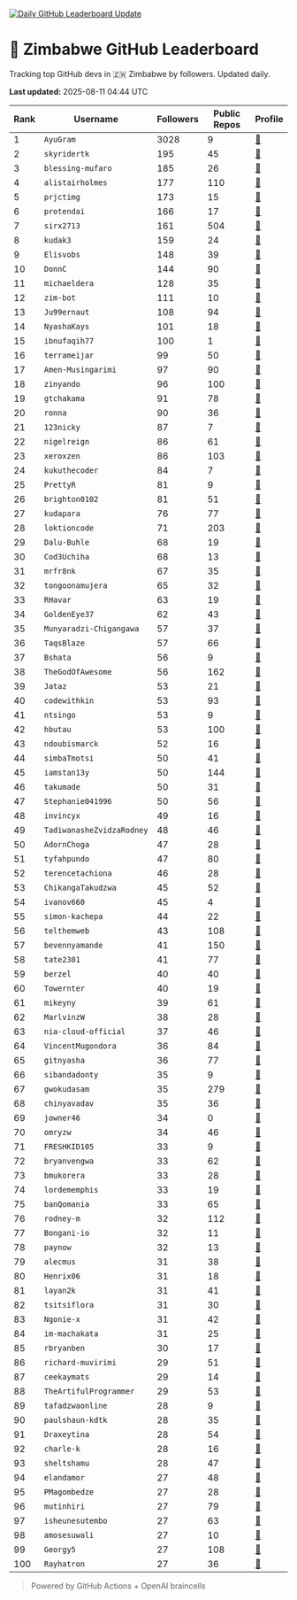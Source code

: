 [![Daily GitHub Leaderboard Update](https://github.com/bevennyamande/zim_leaderboard/actions/workflows/leaderboard.yml/badge.svg)](https://github.com/bevennyamande/zim_leaderboard/actions/workflows/leaderboard.yml)

# 🦍 Zimbabwe GitHub Leaderboard

Tracking top GitHub devs in 🇿🇼 Zimbabwe by followers. Updated daily.

<!-- START LEADERBOARD -->
**Last updated:** 2025-08-11 04:44 UTC  

| Rank | Username | Followers | Public Repos | Profile |
|------|----------|-----------|--------------|---------|
| 1 | `AyuGram` | 3028 | 9 | [🔗](https://github.com/AyuGram) |
| 2 | `skyridertk` | 195 | 45 | [🔗](https://github.com/skyridertk) |
| 3 | `blessing-mufaro` | 185 | 26 | [🔗](https://github.com/blessing-mufaro) |
| 4 | `alistairholmes` | 177 | 110 | [🔗](https://github.com/alistairholmes) |
| 5 | `prjctimg` | 173 | 15 | [🔗](https://github.com/prjctimg) |
| 6 | `protendai` | 166 | 17 | [🔗](https://github.com/protendai) |
| 7 | `sirx2713` | 161 | 504 | [🔗](https://github.com/sirx2713) |
| 8 | `kudak3` | 159 | 24 | [🔗](https://github.com/kudak3) |
| 9 | `Elisvobs` | 148 | 39 | [🔗](https://github.com/Elisvobs) |
| 10 | `DonnC` | 144 | 90 | [🔗](https://github.com/DonnC) |
| 11 | `michaeldera` | 128 | 35 | [🔗](https://github.com/michaeldera) |
| 12 | `zim-bot` | 111 | 10 | [🔗](https://github.com/zim-bot) |
| 13 | `Ju99ernaut` | 108 | 94 | [🔗](https://github.com/Ju99ernaut) |
| 14 | `NyashaKays` | 101 | 18 | [🔗](https://github.com/NyashaKays) |
| 15 | `ibnufaqih77` | 100 | 1 | [🔗](https://github.com/ibnufaqih77) |
| 16 | `terrameijar` | 99 | 50 | [🔗](https://github.com/terrameijar) |
| 17 | `Amen-Musingarimi` | 97 | 90 | [🔗](https://github.com/Amen-Musingarimi) |
| 18 | `zinyando` | 96 | 100 | [🔗](https://github.com/zinyando) |
| 19 | `gtchakama` | 91 | 78 | [🔗](https://github.com/gtchakama) |
| 20 | `ronna` | 90 | 36 | [🔗](https://github.com/ronna) |
| 21 | `123nicky` | 87 | 7 | [🔗](https://github.com/123nicky) |
| 22 | `nigelreign` | 86 | 61 | [🔗](https://github.com/nigelreign) |
| 23 | `xeroxzen` | 86 | 103 | [🔗](https://github.com/xeroxzen) |
| 24 | `kukuthecoder` | 84 | 7 | [🔗](https://github.com/kukuthecoder) |
| 25 | `PrettyR` | 81 | 9 | [🔗](https://github.com/PrettyR) |
| 26 | `brighton0102` | 81 | 51 | [🔗](https://github.com/brighton0102) |
| 27 | `kudapara` | 76 | 77 | [🔗](https://github.com/kudapara) |
| 28 | `loktioncode` | 71 | 203 | [🔗](https://github.com/loktioncode) |
| 29 | `Dalu-Buhle` | 68 | 19 | [🔗](https://github.com/Dalu-Buhle) |
| 30 | `Cod3Uchiha` | 68 | 13 | [🔗](https://github.com/Cod3Uchiha) |
| 31 | `mrfr8nk` | 67 | 35 | [🔗](https://github.com/mrfr8nk) |
| 32 | `tongoonamujera` | 65 | 32 | [🔗](https://github.com/tongoonamujera) |
| 33 | `RHavar` | 63 | 19 | [🔗](https://github.com/RHavar) |
| 34 | `GoldenEye37` | 62 | 43 | [🔗](https://github.com/GoldenEye37) |
| 35 | `Munyaradzi-Chigangawa` | 57 | 37 | [🔗](https://github.com/Munyaradzi-Chigangawa) |
| 36 | `TaqsBlaze` | 57 | 66 | [🔗](https://github.com/TaqsBlaze) |
| 37 | `Bshata` | 56 | 9 | [🔗](https://github.com/Bshata) |
| 38 | `TheGodOfAwesome` | 56 | 162 | [🔗](https://github.com/TheGodOfAwesome) |
| 39 | `Jataz` | 53 | 21 | [🔗](https://github.com/Jataz) |
| 40 | `codewithkin` | 53 | 93 | [🔗](https://github.com/codewithkin) |
| 41 | `ntsingo` | 53 | 9 | [🔗](https://github.com/ntsingo) |
| 42 | `hbutau` | 53 | 100 | [🔗](https://github.com/hbutau) |
| 43 | `ndoubismarck` | 52 | 16 | [🔗](https://github.com/ndoubismarck) |
| 44 | `simbaTmotsi` | 50 | 41 | [🔗](https://github.com/simbaTmotsi) |
| 45 | `iamstan13y` | 50 | 144 | [🔗](https://github.com/iamstan13y) |
| 46 | `takumade` | 50 | 31 | [🔗](https://github.com/takumade) |
| 47 | `Stephanie041996` | 50 | 56 | [🔗](https://github.com/Stephanie041996) |
| 48 | `invincyx` | 49 | 16 | [🔗](https://github.com/invincyx) |
| 49 | `TadiwanasheZvidzaRodney` | 48 | 46 | [🔗](https://github.com/TadiwanasheZvidzaRodney) |
| 50 | `AdornChoga` | 47 | 28 | [🔗](https://github.com/AdornChoga) |
| 51 | `tyfahpundo` | 47 | 80 | [🔗](https://github.com/tyfahpundo) |
| 52 | `terencetachiona` | 46 | 28 | [🔗](https://github.com/terencetachiona) |
| 53 | `ChikangaTakudzwa` | 45 | 52 | [🔗](https://github.com/ChikangaTakudzwa) |
| 54 | `ivanov660` | 45 | 4 | [🔗](https://github.com/ivanov660) |
| 55 | `simon-kachepa` | 44 | 22 | [🔗](https://github.com/simon-kachepa) |
| 56 | `telthemweb` | 43 | 108 | [🔗](https://github.com/telthemweb) |
| 57 | `bevennyamande` | 41 | 150 | [🔗](https://github.com/bevennyamande) |
| 58 | `tate2301` | 41 | 77 | [🔗](https://github.com/tate2301) |
| 59 | `berzel` | 40 | 40 | [🔗](https://github.com/berzel) |
| 60 | `Towernter` | 40 | 19 | [🔗](https://github.com/Towernter) |
| 61 | `mikeyny` | 39 | 61 | [🔗](https://github.com/mikeyny) |
| 62 | `MarlvinzW` | 38 | 28 | [🔗](https://github.com/MarlvinzW) |
| 63 | `nia-cloud-official` | 37 | 46 | [🔗](https://github.com/nia-cloud-official) |
| 64 | `VincentMugondora` | 36 | 84 | [🔗](https://github.com/VincentMugondora) |
| 65 | `gitnyasha` | 36 | 77 | [🔗](https://github.com/gitnyasha) |
| 66 | `sibandadonty` | 35 | 9 | [🔗](https://github.com/sibandadonty) |
| 67 | `gwokudasam` | 35 | 279 | [🔗](https://github.com/gwokudasam) |
| 68 | `chinyavadav` | 35 | 36 | [🔗](https://github.com/chinyavadav) |
| 69 | `jowner46` | 34 | 0 | [🔗](https://github.com/jowner46) |
| 70 | `omryzw` | 34 | 46 | [🔗](https://github.com/omryzw) |
| 71 | `FRESHKID105` | 33 | 9 | [🔗](https://github.com/FRESHKID105) |
| 72 | `bryanvengwa` | 33 | 62 | [🔗](https://github.com/bryanvengwa) |
| 73 | `bmukorera` | 33 | 28 | [🔗](https://github.com/bmukorera) |
| 74 | `lordememphis` | 33 | 19 | [🔗](https://github.com/lordememphis) |
| 75 | `banQomania` | 33 | 65 | [🔗](https://github.com/banQomania) |
| 76 | `rodney-m` | 32 | 112 | [🔗](https://github.com/rodney-m) |
| 77 | `Bongani-io` | 32 | 11 | [🔗](https://github.com/Bongani-io) |
| 78 | `paynow` | 32 | 13 | [🔗](https://github.com/paynow) |
| 79 | `alecmus` | 31 | 38 | [🔗](https://github.com/alecmus) |
| 80 | `Henrix06` | 31 | 18 | [🔗](https://github.com/Henrix06) |
| 81 | `layan2k` | 31 | 41 | [🔗](https://github.com/layan2k) |
| 82 | `tsitsiflora` | 31 | 30 | [🔗](https://github.com/tsitsiflora) |
| 83 | `Ngonie-x` | 31 | 42 | [🔗](https://github.com/Ngonie-x) |
| 84 | `im-machakata` | 31 | 25 | [🔗](https://github.com/im-machakata) |
| 85 | `rbryanben` | 30 | 17 | [🔗](https://github.com/rbryanben) |
| 86 | `richard-muvirimi` | 29 | 51 | [🔗](https://github.com/richard-muvirimi) |
| 87 | `ceekaymats` | 29 | 14 | [🔗](https://github.com/ceekaymats) |
| 88 | `TheArtifulProgrammer` | 29 | 53 | [🔗](https://github.com/TheArtifulProgrammer) |
| 89 | `tafadzwaonline` | 28 | 9 | [🔗](https://github.com/tafadzwaonline) |
| 90 | `paulshaun-kdtk` | 28 | 35 | [🔗](https://github.com/paulshaun-kdtk) |
| 91 | `Draxeytina` | 28 | 54 | [🔗](https://github.com/Draxeytina) |
| 92 | `charle-k` | 28 | 16 | [🔗](https://github.com/charle-k) |
| 93 | `sheltshamu` | 28 | 47 | [🔗](https://github.com/sheltshamu) |
| 94 | `elandamor` | 27 | 48 | [🔗](https://github.com/elandamor) |
| 95 | `PMagombedze` | 27 | 28 | [🔗](https://github.com/PMagombedze) |
| 96 | `mutinhiri` | 27 | 79 | [🔗](https://github.com/mutinhiri) |
| 97 | `isheunesutembo` | 27 | 63 | [🔗](https://github.com/isheunesutembo) |
| 98 | `amosesuwali` | 27 | 10 | [🔗](https://github.com/amosesuwali) |
| 99 | `Georgy5` | 27 | 108 | [🔗](https://github.com/Georgy5) |
| 100 | `Rayhatron` | 27 | 36 | [🔗](https://github.com/Rayhatron) |
<!-- END LEADERBOARD -->

> Powered by GitHub Actions + OpenAI braincells
